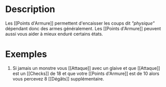 # Description
Les [[Points d'Armure]] permettent d'encaisser les coups dit *"physique"* dépendant donc des armes généralement. Les [[Points d'Armure]] peuvent aussi vous aider à mieux enduré certains états.
# Exemples
1. Si jamais un monstre vous [[Attaque]] avec un glaive et que [[Attaque]] est un [[Checks]] de 18 et que votre [[Points d'Armure]] est de 10 alors vous percevez 8 [[Dégâts]] supplémentaire.
